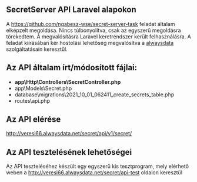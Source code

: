 ## SecretServer API Laravel alapokon

A <a href="https://github.com/ngabesz-wse/secret-server-task">https://github.com/ngabesz-wse/secret-server-task</a> feladat általam elképzelt megoldása. Nincs túlbonyolítva, csak az egyszerű megoldásra törekedtem. A megvalósításra Laravel keretrendszer került felhasználásra. A feladat kiírásában kér hostolási lehetőség megvalósítva a <a href="https://www.alwaysdata.com/">alwaysdata</a> szolgáltatásain keresztűl.

## Az API általam írt/módosított fájlai:

- **app\Http\Controllers\SecretController.php**
- app\Models\Secret.php
- database\migrations\2021_10_01_062411_create_secrets_table.php
- routes\api.php

## Az API elérése

<a href="http://veresi66.alwaysdata.net/secret/api/v1/secret/">http://veresi66.alwaysdata.net/secret/api/v1/secret/</a>

## Az API tesztelésének lehetőségei

Az API teszteléséhez készült egy egyszerű kis tesztprogram, mely elérhető weben a http://veresi66.alwaysdata.net/secret/api-test oldalon keresztül
